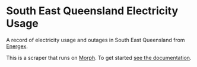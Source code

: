 # South East Queensland Electricity Usage

A record of electricity usage and outages in South East Queensland from [Energex](https://www.energex.com.au/home/power-outages).

This is a scraper that runs on [Morph](https://morph.io). To get started [see the documentation](https://morph.io/documentation).